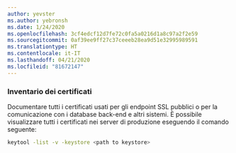 ```yaml
---
author: yevster
ms.author: yebronsh
ms.date: 1/24/2020
ms.openlocfilehash: 3cf4edcf12d7fe72c0fa5a0216d1a8c97a2f2e59
ms.sourcegitcommit: 0af39ee9ff27c37ceeeb28ea9d51e32995989591
ms.translationtype: HT
ms.contentlocale: it-IT
ms.lasthandoff: 04/21/2020
ms.locfileid: "81672147"
---
```

### <a name="inventory-certificates"></a>Inventario dei certificati

Documentare tutti i certificati usati per gli endpoint SSL pubblici o per la comunicazione con i database back-end e altri sistemi. È possibile visualizzare tutti i certificati nei server di produzione eseguendo il comando seguente:

```bash
keytool -list -v -keystore <path to keystore>
```
